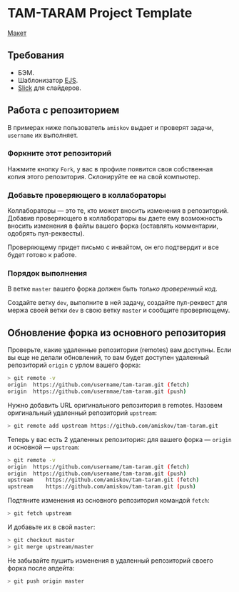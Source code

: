 # TAM-TARAM Project Template

[Макет](https://yadi.sk/d/GJ7FD6dM3JiTkC)

## Требования
* БЭМ.
* Шаблонизатор [EJS](https://github.com/mde/ejs).
* [Slick](http://kenwheeler.github.io/slick/) для слайдеров.

## Работа с репозиторием
В примерах ниже пользователь `amiskov` выдает и проверят задачи, `username` их выполняет.

### Форкните этот репозиторий
Нажмите кнопку `Fork`, у вас в профиле появится своя собственная копия этого репозитория. Склонируйте ее на свой компьютер.

### Добавьте проверяющего в коллабораторы
Коллабораторы — это те, кто может вносить изменения в репозиторий. Добавив проверяющего в коллабораторы вы даете ему возможность вносить изменения в файлы вашего форка (оставлять комментарии, одобрять пул-реквесты).

Проверяющему придет письмо с инвайтом, он его подтвердит и все будет готово к работе.

### Порядок выполнения
В ветке `master` вашего форка должен быть _только проверенный код_.

Создайте ветку `dev`, выполните в ней задачу, создайте пул-реквест для мержа своей ветки `dev` в свою ветку `master` и сообщите проверяющему.

## Обновление форка из основного репозитория
Проверьте, какие удаленные репозитории (remotes) вам доступны. Если вы еще не делали обновлений, то вам будет доступен удаленный репозиторий `origin` с урлом вашего форка:

```sh
> git remote -v
origin  https://github.com/username/tam-taram.git (fetch)
origin  https://github.com/usernmae/tam-taram.git (push)
```

Нужно добавить URL оригинального репозитория в remotes. Назовем оригинальный удаленный репозиторий `upstream`:

```sh
> git remote add upstream https://github.com/amiskov/tam-taram.git
```

Теперь у вас есть 2 удаленных репозитория: для вашего форка — `origin` и основной — `upstream`:

```sh
> git remote -v
origin  https://github.com/username/tam-taram.git (fetch)
origin  https://github.com/username/tam-taram.git (push)
upstream    https://github.com/amiskov/tam-taram.git (fetch)
upstream    https://github.com/amiskov/tam-taram.git (push)
```

Подтяните изменения из основного репозитория командой `fetch`:

```sh
> git fetch upstream 
```

И добавьте их в свой `master`:

```sh
> git checkout master
> git merge upstream/master
```

Не забывайте пушить изменения в удаленный репозиторий своего форка после апдейта:

```sh
> git push origin master
```